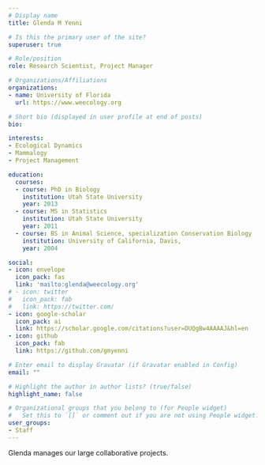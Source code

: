 ```yaml
---
# Display name
title: Glenda M Yenni

# Is this the primary user of the site?
superuser: true

# Role/position
role: Research Scientist, Project Manager

# Organizations/Affiliations
organizations:
- name: University of Florida
  url: https://www.weecology.org

# Short bio (displayed in user profile at end of posts)
bio: 

interests:
- Ecological Dynamics
- Mammalogy
- Project Management

education:
  courses:
  - course: PhD in Biology
    institution: Utah State University
    year: 2013
  - course: MS in Statistics
    institution: Utah State University
    year: 2011
  - course: BS in Animal Science, specialization Conservation Biology
    institution: University of California, Davis,
    year: 2004

social:
- icon: envelope
  icon_pack: fas
  link: 'mailto:glenda@weecology.org'
# - icon: twitter
#   icon_pack: fab
#   link: https://twitter.com/
- icon: google-scholar
  icon_pack: ai
  link: https://scholar.google.com/citations?user=DUQgBw4AAAAJ&hl=en
- icon: github
  icon_pack: fab
  link: https://github.com/gmyenni

# Enter email to display Gravatar (if Gravatar enabled in Config)
email: ""

# Highlight the author in author lists? (true/false)
highlight_name: false

# Organizational groups that you belong to (for People widget)
#   Set this to `[]` or comment out if you are not using People widget.
user_groups:
- Staff
---
```


Glenda manages our large collaborative projects.
